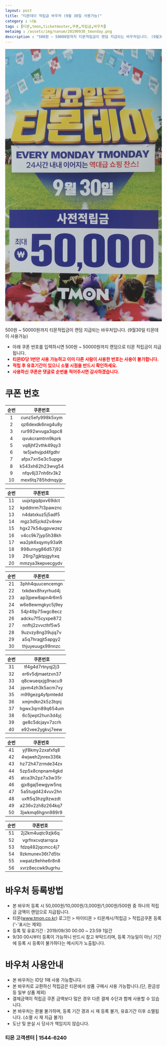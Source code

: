 ```yaml
---
layout: post
title: "티몬데이 적립금 바우처 (9월 30일 사용가능)"
category : 나눔
tags : [티몬,tmon,ticketmoster,쿠폰,적립금,바우처]
metaimg : /assets/img/nanum/20190930_tmonday.png
description : "500원 ~ 50000원까지 티몬적립금이 랜덤 지급되는 바우처입니다. (9월30일 티몬데이 사용가능)"
---
```


![티몬 적립금 바우처 이미지](/assets/img/nanum/20190930_tmonday.png)

500원 ~ 50000원까지 티몬적립금이 랜덤 지급되는 바우처입니다. (9월30일 티몬데이 사용가능)
- 아래 쿠폰 번호를 입력하시면 500원 ~ 50000원까지 랜덤으로 티몬 적립금이 지급됩니다.    
- <b style="color:red">티몬ID당 1번만 사용 가능하고 이미 다른 사람이 사용한 번호는 사용이 불가합니다.</b>    
- <b style="color:red">적립 후 유효기간이 있으니 소멸 시점을 반드시 확인하세요.</b>
- <b style="color:red">사용하신 쿠폰은 댓글로 순번을 적어주시면 감사하겠습니다.</b>


# 쿠폰 번호 #

| 순번 | 쿠폰번호 |     
|:----:|:----:|       
|1|cunz5efy998k5xym|           
|2|qz6dexdk6nxg4u8y|     
|3|rur992wvuga3qpc8|     
|4|qvukcramtnn9kprk|      
|5|vq8jhf2vthk49qy3|      
|6|te5jwhvjpd4fgdhr|      
|7|afpx7xn5e3c5upge|      
|8|k543xh62h23wvg54|      
|9|nfqv6j37nh6tv3k2|       
|10|mex6tq785hdmqyjp|      


| 순번 | 쿠폰번호 |     
|:----:|:----:|       
|11|uujxtgqdpxv69dct|           
|12|kpddnrm7t3pawznc|     
|13|n4datxkuz5j5adf5|     
|14|mgz3d5jckd2v4nev|      
|15|hgx27k54ugpvwzez|      
|16|v4cc9k7jyp5h38kh|      
|17|wa2pk6xqymy93a9t|      
|18|998urnyg86d57j92|      
|19|26rg7gjktpjgyhxq|       
|20|mmzya3kepvecgydv|     


| 순번 | 쿠폰번호 |     
|:----:|:----:|       
|21|3phh4quucencemgn|           
|22|txkdwx8hxyrhud4j|     
|23|ap3jpew8apn4r6m5|     
|24|w6e8ewmgkyc5j9ey|      
|25|54jr49p75wgc8ecz|      
|26|adcku7f5cyxpe872|      
|27|nnfhj2zvvcthf5w5|      
|28|9uzvzy8ng39ujq7v|
|29|a5q7hragjt5apgy2|             
|30|thjuyeuugx99nnzc|     

| 순번 | 쿠폰번호 |     
|:----:|:----:|       
|31|tf4g4d7rtnyqj2j3|           
|32|er6v5djmaetzvn37|     
|33|q8cwueqxjg9nacu9|     
|34|jqvm4zh3k5acm7xy|      
|35|m99gezg4yfpmtedd|      
|36|xmjmdkn2k5z3tqnj|      
|37|hgwx3qrn89q654um|      
|38|6c5jwpt2hun3d4yj|      
|39|ge8c5dcjayv7zcrh|       
|40|e92vee2ygkvj7eew|       

| 순번 | 쿠폰번호 |     
|:----:|:----:|       
|41|yjf8kmy2zxafxfq8|           
|42|4wjweh2jnrex336k|     
|43|hz72h47zrmde34zx|     
|44|5zp5x8cnpnam4gkd|      
|45|atca3h2pz7a3w35r|      
|46|gjx8gaj5ewgyw5nq|      
|47|5a5tugd424vuv2hn|      
|48|uxft5q3hzg9zwzdt|      
|49|a236v2zh8z264kq7|       
|50|3jwkmq6hgnn989r9|       
 

| 순번 | 쿠폰번호 |     
|:----:|:----:|       
|51|2j2km4uqtc9zjk6q|           
|52|vgrfnxcvqtarrqca|     
|53|fdzq482jqcmcc4j7|     
|54|9zkmunev36t7d5tx|      
|55|xwpatz9ehhe6r8n8|      
|56|xvrz8eccwk9ugrhu|      


# 바우처 등록방법 #
- 본 바우처 등록 시 50,000원/10,000원/3,000원/1,000원/500원 중 하나의 적립금 금액이 랜덤으로 지급됩니다.
- 티몬(www.tmon.co.kr) 로그인 > 마이티몬 > 티몬캐시/적립금 > 적립금쿠폰 등록 ('-'표시는 제외)
- 등록 및 유효기간 : 2019/09/30 00:00 ~ 23:59 1일간    
- 9/30 00시부터 등록이 가능하니 반드시 참고 부탁드리며, 등록 가능일이 아닌 기간에 등록 시 등록이 불가하다는 메시지가 노출됩니다.

# 바우처 사용안내 #
- 본 바우처는 ID당 1매 사용 가능합니다.
- 본 바우처로 교환하신 적립금은 티몬에서 상품 구매시 사용 가능합니다.(단, 환금성 등 일부 상품 제외)
- 결제금액이 적립금 쿠폰 금액보다 많은 경우 다른 결제 수단과 함께 사용할 수 있습니다.
- 본 바우처는 환불 불가하며, 등록 기간 경과 시 재 등록 불가, 유효기간 이후 소멸됩니다. (소멸 시 재 지급 불가)
- 도난 및 분실 시 당사가 책임지지 않습니다.

### 티몬 고객센터 | 1544-6240 ###
